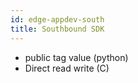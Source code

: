 ```yaml
---
id: edge-appdev-south
title: Southbound SDK
---
```


- public tag value (python)
- Direct read write (C)
